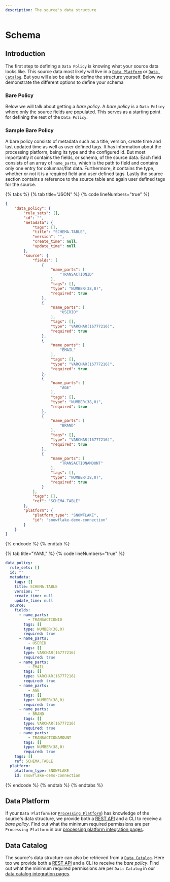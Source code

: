 ```yaml
---
description: The source's data structure
---
```


# Schema

## Introduction

The first step to defining a `Data Policy` is knowing what your source data looks like. This source data most likely will live in a [`Data Platform`](../reference/processing-platform-integrations/) or [`Data Catalog`](../reference/data-catalog-integrations.md). But you will also be able to define the structure yourself. Below we demonstrate the different options to define your schema

### Bare Policy

Below we will talk about getting a _bare policy_. A _bare policy_ is a `Data Policy` where only the source fields are populated. This serves as a starting point for defining the rest of the `Data Policy`.&#x20;

### Sample Bare Policy

A bare policy consists of metadata such as a title, version, create time and last updated time as well as user defined tags. It has information about the processing platform, being its type and the configured id. But most importantly it contains the fields, or schema, of the source data. Each field consists of an array of `name_parts`, which is the path to field and contains only one entry for columnar/flat data. Furthermore, it contains the type, whether or not it is a required field and user defined tags. Lastly the source section contains a reference to the source table and again user defined tags for the source.

{% tabs %}
{% tab title="JSON" %}
{% code lineNumbers="true" %}
```json
{
    "data_policy": {
        "rule_sets": [],
        "id": "",
        "metadata": {
            "tags": [],
            "title": "SCHEMA.TABLE",
            "version": "",
            "create_time": null,
            "update_time": null
        },
        "source": {
            "fields": [
                {
                    "name_parts": [
                        "TRANSACTIONID"
                    ],
                    "tags": [],
                    "type": "NUMBER(38,0)",
                    "required": true
                },
                {
                    "name_parts": [
                        "USERID"
                    ],
                    "tags": [],
                    "type": "VARCHAR(16777216)",
                    "required": true
                },
                {
                    "name_parts": [
                        "EMAIL"
                    ],
                    "tags": [],
                    "type": "VARCHAR(16777216)",
                    "required": true
                },
                {
                    "name_parts": [
                        "AGE"
                    ],
                    "tags": [],
                    "type": "NUMBER(38,0)",
                    "required": true
                },
                {
                    "name_parts": [
                        "BRAND"
                    ],
                    "tags": [],
                    "type": "VARCHAR(16777216)",
                    "required": true
                },
                {
                    "name_parts": [
                        "TRANSACTIONAMOUNT"
                    ],
                    "tags": [],
                    "type": "NUMBER(38,0)",
                    "required": true
                }
            ],
            "tags": [],
            "ref": "SCHEMA.TABLE"
        },
        "platform": {
            "platform_type": "SNOWFLAKE",
            "id": "snowflake-demo-connection"
        }
    }
}
```
{% endcode %}
{% endtab %}

{% tab title="YAML" %}
{% code lineNumbers="true" %}
```yaml
data_policy:
  rule_sets: []
  id: ""
  metadata:
    tags: []
    title: SCHEMA.TABLE
    version: ""
    create_time: null
    update_time: null
  source:
    fields:
      - name_parts:
          - TRANSACTIONID
        tags: []
        type: NUMBER(38,0)
        required: true
      - name_parts:
          - USERID
        tags: []
        type: VARCHAR(16777216)
        required: true
      - name_parts:
          - EMAIL
        tags: []
        type: VARCHAR(16777216)
        required: true
      - name_parts:
          - AGE
        tags: []
        type: NUMBER(38,0)
        required: true
      - name_parts:
          - BRAND
        tags: []
        type: VARCHAR(16777216)
        required: true
      - name_parts:
          - TRANSACTIONAMOUNT
        tags: []
        type: NUMBER(38,0)
        required: true
    tags: []
    ref: SCHEMA.TABLE
  platform:
    platform_type: SNOWFLAKE
    id: snowflake-demo-connection
```
{% endcode %}
{% endtab %}
{% endtabs %}

## Data Platform

If your `Data Platform` (or [`Processing Platform`](../reference/processing-platform-integrations/)) has knowledge of the source's data structure, we provide both a [REST API](../reference/api-reference.md#processing-platforms-platformid-tables-table\_id-bare-policy) and a CLI to receive a _bare policy_. Find out what the minimum required permissions are per `Processing Platform` in our [processing platform integration pages](../reference/processing-platform-integrations/).&#x20;

## Data Catalog

The source's data structure can also be retrieved from a [`Data Catalog`](../reference/data-catalog-integrations.md). Here too we provide both a [REST API](../reference/api-reference.md#catalogs-catalogid-databases-databaseid-schemas-schemaid-tables-tableid-bare-policy) and a CLI to receive the _bare policy_. Find out what the minimum required permissions are per `Data Catalog` in our [data catalog integration pages](../reference/data-catalog-integrations.md).&#x20;
